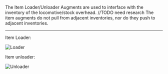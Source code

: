 The Item Loader/Unloader Augments are used to interface with the inventory of the locomotive/stock overhead.
//TODO need research
The item augments do not pull from adjacent inventories, nor do they push to adjacent inventories.
***
Item Loader:

![Loader](immersiverailroading:wiki/images/item1.png)

Item unloader:

![Unloader](immersiverailroading:wiki/images/item2.png)